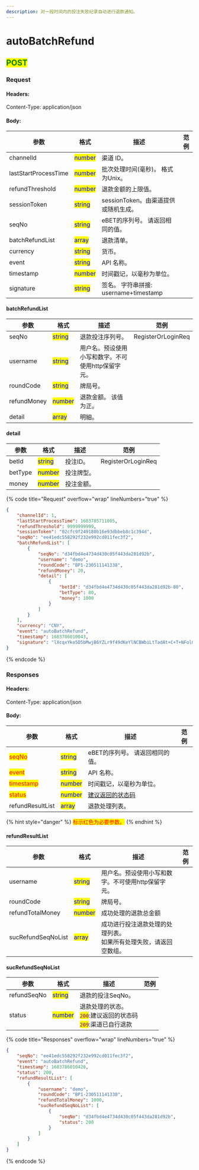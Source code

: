 ```yaml
---
description: 对一段时间内的投注失败纪录自动进行退款通知。
---
```


# autoBatchRefund

## <mark style="color:green;">POST</mark>

### **Request**

#### Headers:

Content-Type: application/json

#### Body:

<table><thead><tr><th>参数</th><th>格式</th><th>描述</th><th data-hidden>范例</th></tr></thead><tbody><tr><td>channelId</td><td><mark style="color:blue;">number</mark></td><td>渠道 ID。</td><td></td></tr><tr><td>lastStartProcessTime</td><td><mark style="color:blue;">number</mark></td><td>批次处理时间(毫秒)。 格式为Unix。</td><td></td></tr><tr><td>refundThreshold</td><td><mark style="color:blue;">number</mark></td><td>退款金额的上限值。</td><td></td></tr><tr><td>sessionToken</td><td><mark style="color:blue;">string</mark></td><td>sessionToken。由渠道提供或随机生成。</td><td></td></tr><tr><td>seqNo</td><td><mark style="color:blue;">string</mark></td><td>eBET的序列号。 请返回相同的值。</td><td></td></tr><tr><td>batchRefundList</td><td><mark style="color:blue;">array</mark></td><td>退款清单。</td><td></td></tr><tr><td>currency</td><td><mark style="color:blue;">string</mark></td><td>货币。</td><td></td></tr><tr><td>event</td><td><mark style="color:blue;">string</mark></td><td>API 名称。</td><td></td></tr><tr><td>timestamp</td><td><mark style="color:blue;">number</mark></td><td>时间戳记，以毫秒为单位。</td><td></td></tr><tr><td>signature</td><td><mark style="color:blue;">string</mark></td><td>签名。 字符串拼接: username+timestamp</td><td></td></tr></tbody></table>

#### batchRefundList

<table><thead><tr><th>参数</th><th>格式</th><th>描述</th><th data-hidden>范例</th></tr></thead><tbody><tr><td>seqNo</td><td><mark style="color:blue;">string</mark></td><td>退款投注序列号。</td><td>RegisterOrLoginReq</td></tr><tr><td>username</td><td><mark style="color:blue;">string</mark></td><td>用户名。预设使用小写和数字。不可使用http保留字元。</td><td></td></tr><tr><td>roundCode</td><td><mark style="color:blue;">string</mark></td><td>牌局号。</td><td></td></tr><tr><td>refundMoney</td><td><mark style="color:blue;">number</mark></td><td>退款金额。 该值为正。</td><td></td></tr><tr><td>detail</td><td><mark style="color:blue;">array</mark></td><td>明細。</td><td></td></tr></tbody></table>

#### detail

<table><thead><tr><th>参数</th><th>格式</th><th>描述</th><th data-hidden>范例</th></tr></thead><tbody><tr><td>betId</td><td><mark style="color:blue;">string</mark></td><td>投注ID。</td><td>RegisterOrLoginReq</td></tr><tr><td>betType</td><td><mark style="color:blue;">number</mark></td><td>投注牌型。</td><td></td></tr><tr><td>money</td><td><mark style="color:blue;">number</mark></td><td>投注金额。</td><td></td></tr></tbody></table>

{% code title="Request" overflow="wrap" lineNumbers="true" %}
```json
{
    "channelId": 1,
    "lastStartProcessTime": 1683785711005,
    "refundThreshold": 9999999999,
    "sessionToken": "02cfc9f249180b16e93dbbeb8c1c394d",
    "seqNo": "ee41edc558292f232e992cd011fec3f2",
    "batchRefundList": [
        {
            "seqNo": "d34fbd4e4734d430c05f443da281d92b",
            "username": "demo",
            "roundCode": "BP1-230511141338",
            "refundMoney": 20,
            "detail": [
                {
                    "betId": "d34fbd4e4734d430c05f443da281d92b-80",
                    "betType": 80,
                    "money": 1000
                }
            ]
        }
    ],
    "currency": "CNY",
    "event": "autoBatchRefund",
    "timestamp": 1683786010043,
    "signature": "lXcqxYko5D5bMwjB6YZLr9f49dKeYlNCBWbiLtTadAt+C+T+NFolmCwcbbdSmlSnbaB/NbechDXZURRB0qvXIA=="
}
```
{% endcode %}

### **Responses**

#### Headers:

Content-Type: application/json

#### Body:

<table><thead><tr><th>参数</th><th>格式</th><th>描述</th><th data-hidden>范例</th></tr></thead><tbody><tr><td><mark style="color:red;">seqNo</mark></td><td><mark style="color:blue;">string</mark></td><td>eBET的序列号。 请返回相同的值。</td><td></td></tr><tr><td><mark style="color:red;">event</mark></td><td><mark style="color:blue;">string</mark></td><td>API 名称。</td><td></td></tr><tr><td><mark style="color:red;">timestamp</mark></td><td><mark style="color:blue;">number</mark></td><td>时间戳记，以毫秒为单位。</td><td></td></tr><tr><td><mark style="color:red;">status</mark></td><td><mark style="color:blue;">number</mark></td><td><a href="../../ebet-zhuang-tai-ma.md#jian-yi-xiang-ying-de-zhuang-tai-dai-ma">建议返回的状态码</a></td><td></td></tr><tr><td>refundResultList</td><td><mark style="color:blue;">array</mark></td><td>退款处理列表。</td><td></td></tr></tbody></table>

{% hint style="danger" %}
<mark style="color:red;">标示红色为必要参数。</mark>
{% endhint %}

#### refundResultList

<table><thead><tr><th>参数</th><th>格式</th><th>描述</th><th data-hidden>范例</th></tr></thead><tbody><tr><td>username</td><td><mark style="color:blue;">string</mark></td><td>用户名。预设使用小写和数字。不可使用http保留字元。</td><td></td></tr><tr><td>roundCode</td><td><mark style="color:blue;">string</mark></td><td>牌局号。</td><td></td></tr><tr><td>refundTotalMoney</td><td><mark style="color:blue;">number</mark></td><td>成功处理的退款总金额</td><td></td></tr><tr><td>sucRefundSeqNoList</td><td><mark style="color:blue;">array</mark></td><td>成功进行投注退款处理的处理列表。 <br>如果所有处理失败，请返回空数组。</td><td></td></tr></tbody></table>

#### sucRefundSeqNoList

<table><thead><tr><th>参数</th><th>格式</th><th>描述</th><th data-hidden>范例</th></tr></thead><tbody><tr><td>refundSeqNo</td><td><mark style="color:blue;">string</mark></td><td>退款的投注SeqNo。</td><td></td></tr><tr><td>status</td><td><mark style="color:blue;">number</mark></td><td>退款处理的状态。<br><mark style="color:purple;"><code>200</code></mark>:建议返回的状态码<br><mark style="color:purple;"><code>209</code></mark>:渠道已自行退款</td><td></td></tr></tbody></table>

{% code title="Responses" overflow="wrap" lineNumbers="true" %}
```json
{
    "seqNo": "ee41edc558292f232e992cd011fec3f2",
    "event": "autoBatchRefund",
    "timestamp": 1683786010428,
    "status": 200,
    "refundResultList": [
        {
            "username": "demo",
            "roundCode": "BP1-230511141338",
            "refundTotalMoney": 1000,
            "sucRefundSeqNoList": [
                {
                    "seqNo": "d34fbd4e4734d430c05f443da281d92b",
                    "status": 200
                }
            ]
        }
    ]
}
```
{% endcode %}
